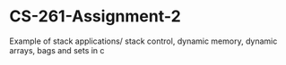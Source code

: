 # CS-261-Assignment-2
Example of stack applications/ stack control, dynamic memory, dynamic arrays, bags and sets in c

